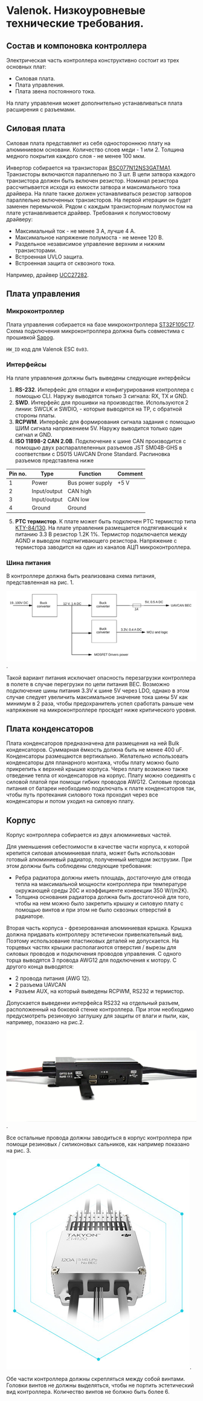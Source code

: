 # Valenok. Низкоуровневые технические требования.

## Состав и компоновка контроллера

Электрическая часть контроллера конструктивно состоит из трех основных плат:
 
 * Силовая плата.
 * Плата управления.
 * Плата звена постоянного тока. 
 
На плату управления может дополнительно устанавливаться плата расширения с разъемами. 

## Силовая плата

Силовая плата представляет из себя одностороннюю плату на алюминиевом основани.
Количество слоев меди - 1 или 2.
Толщина медного покрытия каждого слоя - не менее 100 мкм. 

Инвертор собирается на транзисторах [BSC077N12NS3GATMA1](https://www.digikey.com/en/products/detail/infineon-technologies/BSC077N12NS3GATMA1/2337847).
Транзисторы включаются параллельно по 3 шт. В цепи затвора каждого транзистора должен быть включен резистор. Номинал резистора рассчитывается исходя из емкости затвора и
максимального тока драйвера. На плате также должен устанавливаться резистор затворов параллельно включенных транзисторов. На первой итерации он будет заменен перемычкой.
Рядом с каждым транзисторным полумостом на плате устанавливается драйвер. 
Требования к полумостовому драйверу:
 
 * Максимальный ток - не менее 3 А, лучше 4 А.
 * Максимальное напряжение полумоста - не менее 120 В.
 * Раздельное независимое управление верхним и нижним транзисторами. 
 * Встроенная UVLO защита. 
 * Встроенная защита от сквозного тока.

Например, драйвер [UCC27282](https://www.ti.com/lit/ds/snvsaq5a/snvsaq5a.pdf?ts=1602424164509).

## Плата управления

### Микроконтроллер
Плата управления собирается на базе микроконтроллера [ST32F105CT7](https://www.st.com/en/microcontrollers-microprocessors/stm32f105-107.html).
Схема подключения микроконтроллера должна быть совместима с прошивкой [Sapog](https://github.com/px4/sapog). 

`HW_ID` код для Valenok ESC `0x03`.

### Интерфейсы

На плате управления должны быть выведены следующие интерфейсы
1. **RS-232**. Интерфейс для отладки и конфигурирования контроллера с помощью CLI. Наружу выводятся только 3 сигнала: RX, TX и GND.
2. **SWD**. Интерфейс для прошивки на производстве. Используются 2 линии: SWCLK и SWDIO, - которые выводятся на TP, с обратной стороны платы.
3. **RCPWM**. Интерфейс для формирования сигнала задания с помощью ШИМ сигнала напряжением 5V. Наружу выводится только один сигнал и GND.
4. **ISO 11898-2 CAN 2.0B**. Подключение к шине CAN производится с помощью двух распараллеленных разъемов JST SM04B-GHS в соответствии с DS015 UAVCAN 
Drone Standard. 
Распиновка разъемов представлена ниже

| Pin no. | Type        | Function         | Comment         | 
| ------- |-------------| ---------------- | --------------- |
|    1    | Power       | Bus power supply | +5 V            |
|    2    |Input/output |    CAN high      |                 |
|    3    |Input/output |    CAN low       |                 |
|	   4    | Ground      |     Ground       |                 |

5. **PTC термистор**. К плате может быть подключен PTC термистор типа [KTY-84/130](https://www.nxp.com/docs/en/data-sheet/KTY84_SER.pdf?).
На плате управления размещается подтягивающий к питанию 3.3 В резистор 1.2K 1%. Термистор подключается между AGND и выводом подтяигивающего резистора.
Напряжение с термистора заводится на один из каналов АЦП микроконтроллера.

### Шина питания

В контроллере должна быть реализована схема питания, представленная на рис. 1.

![Рис. 1.](/docs/Figures/power_scheme.SVG "Рис. 1. Схема питания Valenok").

Такой вариант питания исключает опасность перезагрузки контроллера в полете в случае перегрузки по цепи питания BEC.
Возможно подключение шины питания 3.3V к шине 5V через LDO, однако в этом случае следует увеличить   максимальное 
значение тока шины 5V как минимум в 2 раза, чтобы предохранитель успел сработать раньше чем напряжение на микроконтроллере 
просядет ниже критического уровня.

## Плата конденсаторов

Плата конденсаторов предназначена для размещения на ней Bulk конденсаторов. 
Суммарная ёмкость должна быть не менее 400 uF.
Конденсаторы размещаются вертикально. 
Желательно использовать конденсаторы для планарного монтажа, чтобы плату можно было прикрепить к верхней крышке корпуса. 
Через плату возможно также отведение тепла от конденсаторов на корпус. 
Плату можно соединять с силовой платой при помощи гибких проводов AWG12. 
Силовые провода питания от батареи необходимо подключать к плате конденсаторов так, чтобы путь протекания силового тока проходил через 
все конденсаторы и потом уходил на силовую плату. 

## Корпус

Корпус контроллера собирается из двух алюминиевых частей. 

Для уменьшения себестоимости в качестве части корпуса, к которой крепится силовая алюминиевая плата, может быть использован готовый алюминиевый радиатор, 
полученный методом экструзии. При этом должны быть соблюдены следующие требования:
 - Ребра радиатора должны иметь площадь, достаточную для отвода тепла на максимальной мощности контроллера при температуре окружающей среды 20С и коэффициенте
 конвекции 350 W/(m2K).
 - Толщина основания радиатора должна быть достаточной для того, чтобы на нем можно было закрепить крышку и силовую плату с помощью винтов и при этом не было 
 сквозных отверстий в радиаторе. 
 
 Вторая часть корпуса - фрезерованная алюминиевая крышка. Крышка должна придавать контроллеру эстетически привелкательный вид. Поэтому использование пластиковых 
 деталей не допускается. На торцевых частях крышки располагаются отверстия / вырезы для силовых проводов и подключения проводов управления.
 С одного торца выводятся 3 провода AWG12 для подключения к мотору. 
 С другого конца выводятся:
  * 2 провода питания (AWG 12).
  * 2 разъема UAVCAN
  * Разъем AUX, на который выведены RCPWM, RS232 и термистор.
  
  Допускается выведенеи интерфейса RS232 на отдельный разъем, расположенный на боковой стенке контроллера. При этом необходимо предусмотреть резиновую заглушку
  для защиты от влаги и пыли, как, например, показано на рис.2.
  
  ![Рис.2. Расположение разъема на боковой стенке контроллера](/docs/Figures/KDE-UAS125UVC_2_2048x2048.jpg).
  
  Все остальные провода должны заводиться в корпус контроллера при помощи резиновых / силиконовых сальников, как например показано на рис. 3.
  
  ![Рис.3. Разъемы и провода на торцевых стенках контроллера](/docs/Figures/dji_tycon.jpeg).
  
  Обе части контроллера должны скрепляться между собой винтами. Головки винтов не должны выделяться, чтобы не портить эстетический вид контроллера. 
  Количество винтов не болжно быть более 6.
